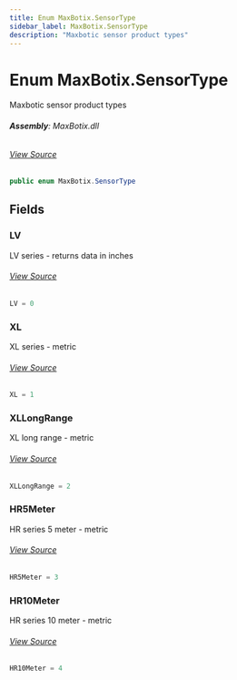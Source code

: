 ```yaml
---
title: Enum MaxBotix.SensorType
sidebar_label: MaxBotix.SensorType
description: "Maxbotic sensor product types"
---
```

# Enum MaxBotix.SensorType
Maxbotic sensor product types

###### **Assembly**: MaxBotix.dll
###### [View Source](https://github.com/WildernessLabs/Meadow.Foundation.git/blob/develop/Source/Meadow.Foundation.Peripherals/Sensors.Distance.MaxBotix/Driver/MaxBotix.enums.cs#L43)
```csharp title="Declaration"
public enum MaxBotix.SensorType
```
## Fields
### LV
LV series - returns data in inches
###### [View Source](https://github.com/WildernessLabs/Meadow.Foundation.git/blob/develop/Source/Meadow.Foundation.Peripherals/Sensors.Distance.MaxBotix/Driver/MaxBotix.enums.cs#L48)
```csharp title="Declaration"
LV = 0
```
### XL
XL series - metric
###### [View Source](https://github.com/WildernessLabs/Meadow.Foundation.git/blob/develop/Source/Meadow.Foundation.Peripherals/Sensors.Distance.MaxBotix/Driver/MaxBotix.enums.cs#L52)
```csharp title="Declaration"
XL = 1
```
### XLLongRange
XL long range - metric
###### [View Source](https://github.com/WildernessLabs/Meadow.Foundation.git/blob/develop/Source/Meadow.Foundation.Peripherals/Sensors.Distance.MaxBotix/Driver/MaxBotix.enums.cs#L56)
```csharp title="Declaration"
XLLongRange = 2
```
### HR5Meter
HR series 5 meter - metric
###### [View Source](https://github.com/WildernessLabs/Meadow.Foundation.git/blob/develop/Source/Meadow.Foundation.Peripherals/Sensors.Distance.MaxBotix/Driver/MaxBotix.enums.cs#L60)
```csharp title="Declaration"
HR5Meter = 3
```
### HR10Meter
HR series 10 meter - metric
###### [View Source](https://github.com/WildernessLabs/Meadow.Foundation.git/blob/develop/Source/Meadow.Foundation.Peripherals/Sensors.Distance.MaxBotix/Driver/MaxBotix.enums.cs#L64)
```csharp title="Declaration"
HR10Meter = 4
```
